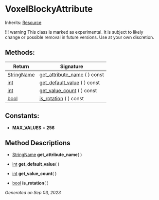 # VoxelBlockyAttribute

Inherits: [Resource](https://docs.godotengine.org/en/stable/classes/class_resource.html)

!!! warning
    This class is marked as experimental. It is subject to likely change or possible removal in future versions. Use at your own discretion.


## Methods: 


Return                                                                              | Signature                                             
----------------------------------------------------------------------------------- | ------------------------------------------------------
[StringName](https://docs.godotengine.org/en/stable/classes/class_stringname.html)  | [get_attribute_name](#i_get_attribute_name) ( ) const 
[int](https://docs.godotengine.org/en/stable/classes/class_int.html)                | [get_default_value](#i_get_default_value) ( ) const   
[int](https://docs.godotengine.org/en/stable/classes/class_int.html)                | [get_value_count](#i_get_value_count) ( ) const       
[bool](https://docs.godotengine.org/en/stable/classes/class_bool.html)              | [is_rotation](#i_is_rotation) ( ) const               
<p></p>

## Constants: 

- **MAX_VALUES** = **256**

## Method Descriptions

- [StringName](https://docs.godotengine.org/en/stable/classes/class_stringname.html)<span id="i_get_attribute_name"></span> **get_attribute_name**( ) 


- [int](https://docs.godotengine.org/en/stable/classes/class_int.html)<span id="i_get_default_value"></span> **get_default_value**( ) 


- [int](https://docs.godotengine.org/en/stable/classes/class_int.html)<span id="i_get_value_count"></span> **get_value_count**( ) 


- [bool](https://docs.godotengine.org/en/stable/classes/class_bool.html)<span id="i_is_rotation"></span> **is_rotation**( ) 


_Generated on Sep 03, 2023_
